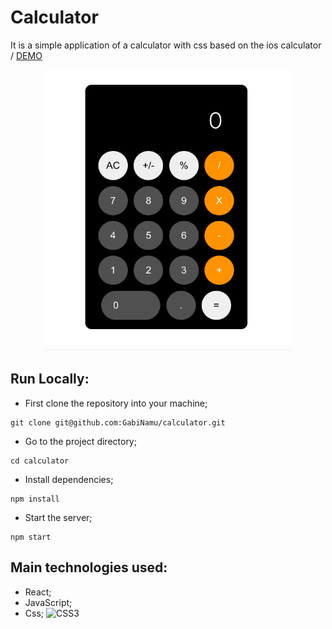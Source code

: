 # Calculator
It is a simple application of a calculator with css based on the ios calculator /
[DEMO](https://gabinamu.github.io/calculator/)

<div align="center">
<img src="./src/img/calculator.png" alt="login" width="400px" height="450px">
</div>

## Run Locally:
- First clone the repository into your machine;

```
git clone git@github.com:GabiNamu/calculator.git
```
- Go to the project directory;

```
cd calculator
```

- Install dependencies;

```
npm install
```
- Start the server;
```
npm start
```

## Main technologies used:
- React;
- JavaScript;
- Css;
![CSS3](https://img.shields.io/badge/css3-%231572B6.svg?style=for-the-badge&logo=css3&logoColor=white)
